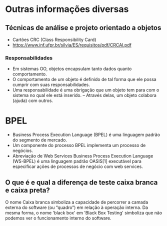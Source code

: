 # Outras informações diversas
## Técnicas de análise e projeto orientado a objetos
- Cartões CRC (Class Responsibility Card)
- https://www.inf.ufpr.br/silvia/ES/requisitos/pdf/CRCAl.pdf

### Responsabilidades
- Em sistemas OO, objetos encapsulam tanto dados quanto comportamento.
- O comportamento de um objeto é definido de tal forma que ele possa cumprir com suas responsabilidades.
- Uma responsabilidade é uma obrigação que um objeto tem para com o sistema no qual ele está inserido.
– Através delas, um objeto colabora (ajuda) com outros.

# BPEL
- Business Process Execution Language (BPEL) é uma linguagem padrão do segmento de mercado.
- Um componente do processo BPEL implementa um processo de negócios.
- Abreviação de Web Services Business Process Execution Language (WS-BPEL) é uma linguagem padrão OASIS[1] executável para especificar ações de processos de negócio com web services.

## O que é e qual a diferença de teste caixa branca e caixa preta?
O nome Caixa branca simboliza a capacidade de percorrer a camada externa do software (ou “quadro”) em relação à operação interna. Da mesma forma, o nome 'black box' em 'Black Box Testing' simboliza que não podemos ver o funcionamento interno do software.